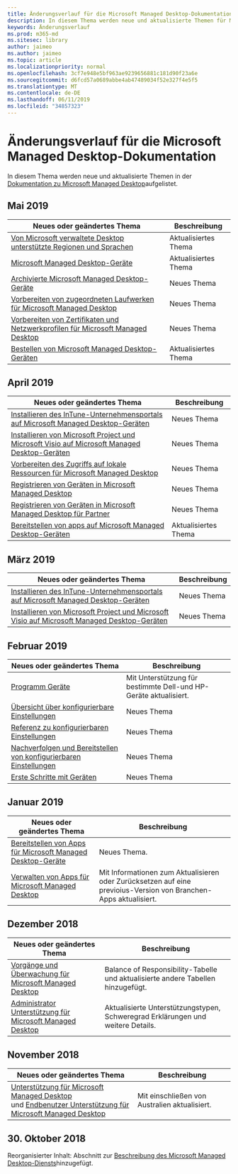 ```yaml
---
title: Änderungsverlauf für die Microsoft Managed Desktop-Dokumentation
description: In diesem Thema werden neue und aktualisierte Themen für Microsoft Managed Desktop aufgelistet.
keywords: Änderungsverlauf
ms.prod: m365-md
ms.sitesec: library
author: jaimeo
ms.author: jaimeo
ms.topic: article
ms.localizationpriority: normal
ms.openlocfilehash: 3cf7e948e5bf963ae9239656881c181d90f23a6e
ms.sourcegitcommit: d6fcd57a0689abbe4ab47489034f52e327f4e5f5
ms.translationtype: MT
ms.contentlocale: de-DE
ms.lasthandoff: 06/11/2019
ms.locfileid: "34857323"
---
```

# <a name="change-history-for-microsoft-managed-desktop-documentation"></a>Änderungsverlauf für die Microsoft Managed Desktop-Dokumentation

In diesem Thema werden neue und aktualisierte Themen in der [Dokumentation zu Microsoft Managed Desktop](index.yml)aufgelistet.


## <a name="may-2019"></a>Mai 2019
Neues oder geändertes Thema | Beschreibung
--- | ---
[Von Microsoft verwaltete Desktop unterstützte Regionen und Sprachen](service-description/regions-languages.md) | Aktualisiertes Thema
[Microsoft Managed Desktop-Geräte](service-description/device-list.md) | Aktualisiertes Thema
[Archivierte Microsoft Managed Desktop-Geräte](service-description/archived-device-list.md) | Neues Thema
[Vorbereiten von zugeordneten Laufwerken für Microsoft Managed Desktop](get-ready/mapped-drives.md) | Neues Thema
[Vorbereiten von Zertifikaten und Netzwerkprofilen für Microsoft Managed Desktop](get-ready/certs-wifi-lan.md) | Neues Thema
[Bestellen von Microsoft Managed Desktop-Geräten](get-started/devices.md) | Aktualisiertes Thema


## <a name="april-2019"></a>April 2019
Neues oder geändertes Thema | Beschreibung
--- | ---
[Installieren des InTune-Unternehmensportals auf Microsoft Managed Desktop-Geräten](get-started/company-portal.md) | Neues Thema
[Installieren von Microsoft Project und Microsoft Visio auf Microsoft Managed Desktop-Geräten](get-started/project-visio.md) | Neues Thema 
[Vorbereiten des Zugriffs auf lokale Ressourcen für Microsoft Managed Desktop](get-ready/authentication.md) | Neues Thema
[Registrieren von Geräten in Microsoft Managed Desktop](get-started/register-devices-self.md) | Neues Thema
[Registrieren von Geräten in Microsoft Managed Desktop für Partner](get-started/register-devices-partner.md) | Neues Thema
[Bereitstellen von apps auf Microsoft Managed Desktop-Geräten](get-started/deploy-apps.md) | Aktualisiertes Thema

## <a name="march-2019"></a>März 2019
Neues oder geändertes Thema | Beschreibung
--- | ---
[Installieren des InTune-Unternehmensportals auf Microsoft Managed Desktop-Geräten](get-started/company-portal.md) | Neues Thema
[Installieren von Microsoft Project und Microsoft Visio auf Microsoft Managed Desktop-Geräten](get-started/project-visio.md) | Neues Thema

## <a name="february-2019"></a>Februar 2019
Neues oder geändertes Thema | Beschreibung
--- | ---
[Programm Geräte](service-description/device-list.md) | Mit Unterstützung für bestimmte Dell-und HP-Geräte aktualisiert.
[Übersicht über konfigurierbare Einstellungen](working-with-managed-desktop/config-setting-overview.md) | Neues Thema
[Referenz zu konfigurierbaren Einstellungen](working-with-managed-desktop/config-setting-ref.md) | Neues Thema
[Nachverfolgen und Bereitstellen von konfigurierbaren Einstellungen](working-with-managed-desktop/config-setting-deploy.md) | Neues Thema
[Erste Schritte mit Geräten](get-started/get-started-devices.md) | Neues Thema

## <a name="january-2019"></a>Januar 2019
Neues oder geändertes Thema | Beschreibung
--- | ---
[Bereitstellen von Apps für Microsoft Managed Desktop-Geräte](get-started/deploy-apps.md) | Neues Thema.
[Verwalten von Apps für Microsoft Managed Desktop](working-with-managed-desktop/manage-apps.md) | Mit Informationen zum Aktualisieren oder Zurücksetzen auf eine previoius-Version von Branchen-Apps aktualisiert. 

## <a name="december-2018"></a>Dezember 2018
Neues oder geändertes Thema | Beschreibung
--- | ---
[Vorgänge und Überwachung für Microsoft Managed Desktop](service-description/operations-and-monitoring.md) | Balance of Responsibility-Tabelle und aktualisierte andere Tabellen hinzugefügt.
[Administrator Unterstützung für Microsoft Managed Desktop](working-with-managed-desktop/admin-support.md) | Aktualisierte Unterstützungstypen, Schweregrad Erklärungen und weitere Details.

## <a name="november-2018"></a>November 2018

Neues oder geändertes Thema | Beschreibung
--- | ---
[Unterstützung für Microsoft Managed Desktop](service-description/support.md)<br />und [Endbenutzer Unterstützung für Microsoft Managed Desktop](working-with-managed-desktop/end-user-support.md) | Mit einschließen von Australien aktualisiert.

## <a name="october-30-2018"></a>30. Oktober 2018
Reorganisierter Inhalt: Abschnitt zur [Beschreibung des Microsoft Managed Desktop-Diensts](service-description/index.md)hinzugefügt. 

